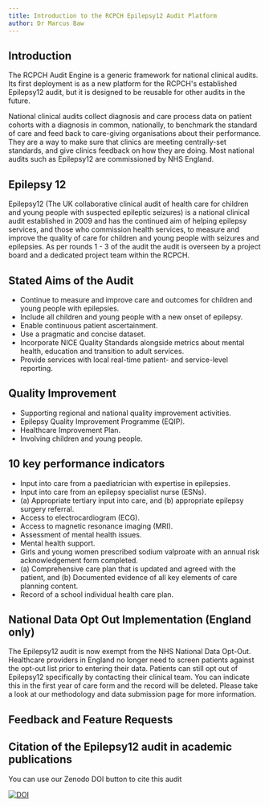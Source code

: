 ```yaml
---
title: Introduction to the RCPCH Epilepsy12 Audit Platform
author: Dr Marcus Baw
---
```


## Introduction

The RCPCH Audit Engine is a generic framework for national clinical audits. Its first deployment is as a new platform for the RCPCH's established Epilepsy12 audit, but it is designed to be reusable for other audits in the future.

National clinical audits collect diagnosis and care process data on patient cohorts with a diagnosis in common, nationally, to benchmark the standard of care and feed back to care-giving organisations about their performance. They are a way to make sure that clinics are meeting centrally-set standards, and give clinics feedback on how they are doing. Most national audits such as Epilepsy12 are commissioned by NHS England.

## Epilepsy 12

Epilepsy12 (The UK collaborative clinical audit of health care for children and young people with suspected epileptic seizures) is a national clinical audit established in 2009 and has the continued aim of helping epilepsy services, and those who commission health services, to measure and improve the quality of care for children and young people with seizures and epilepsies. As per rounds 1 - 3 of the audit the audit is overseen by a project board and a dedicated project team within the RCPCH.

## Stated Aims of the Audit

* Continue to measure and improve care and outcomes for children and young people with epilepsies.
* Include all children and young people with a new onset of epilepsy.
* Enable continuous patient ascertainment.
* Use a pragmatic and concise dataset.
* Incorporate NICE Quality Standards alongside metrics about mental health, education and transition to adult services.
* Provide services with local real-time patient- and service-level reporting.

## Quality Improvement

* Supporting regional and national quality improvement activities.
* Epilepsy Quality Improvement Programme (EQIP).
* Healthcare Improvement Plan.
* Involving children and young people.

## 10 key performance indicators

* Input into care from a paediatrician with expertise in epilepsies.
* Input into care from an epilepsy specialist nurse (ESNs).
* (a) Appropriate tertiary input into care, and (b) appropriate epilepsy surgery referral.
* Access to electrocardiogram (ECG).
* Access to magnetic resonance imaging (MRI).
* Assessment of mental health issues.
* Mental health support.
* Girls and young women prescribed sodium valproate with an annual risk acknowledgement form completed.
* (a) Comprehensive care plan that is updated and agreed with the patient, and (b) Documented evidence of all key elements of care planning content.
* Record of a school individual health care plan.

## National Data Opt Out Implementation (England only)

The Epilepsy12 audit is now exempt from the NHS National Data Opt-Out. Healthcare providers in England no longer need to screen patients against the opt-out list prior to entering their data. Patients can still opt out of Epilepsy12 specifically by contacting their clinical team. You can indicate this in the first year of care form and the record will be deleted. Please take a look at our methodology and data submission page for more information.

## Feedback and Feature Requests

## Citation of the Epilepsy12 audit in academic publications

You can use our Zenodo DOI button to cite this audit

[![DOI](https://zenodo.org/badge/415328052.svg)](https://zenodo.org/badge/latestdoi/415328052)


